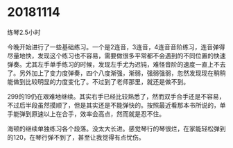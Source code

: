 # 20181114

 练琴2.5小时

 今晚开始进行了一些基础练习。一个是2连音，3连音，4连音音阶练习，连音弹得尽量地快，发现这个练习也不容易，需要做很多平常都不会遇到的不同位置的快速弹奏。尤其左手单手练习的时候，发现左手尤为迟钝，难怪音阶的速度一直上不去了。另外加上了变力度弹奏，四个八度渐强，渐弱，强弱强弱，忽然发现现在稍稍能做到比较明显的力度变化了。不过到了老师那里，就还是做不到。

 299的19仍在艰难地继续。其实右手已经比较熟悉了，然而双手合手还是不容易，不过后半段虽然摸顺了，但是其实还是不能弹快的。按照最近看那本书所说的，单手能弹到原速以上在合手，效率会高点，然而就是忍不住。

海顿的继续单独练习各个段落。没太大长进。感觉琴行的琴很烂，在家能轻松弹到的120，在琴行弹不到了，甚至让我觉得有点忧伤。
